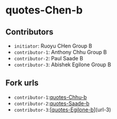 # quotes-Chen-b

## Contributors
- `initiator`: Ruoyu CHen Group B
- `contributor-1`: Anthony Chhu Group B
- `contributor-2`: Paul Saade B 
- `contributor-3`: Abishek Egilone Group B 

## Fork urls
- `contributor-1`:[quotes-Chhu-b](url-1)
- `contributor-2`:[quotes-Saade-b](url-2)
- `contributor-3`:[[quotes-Egilone-b](https://github.com/AbiEG18/quotes-Egilone-b)](url-3)

